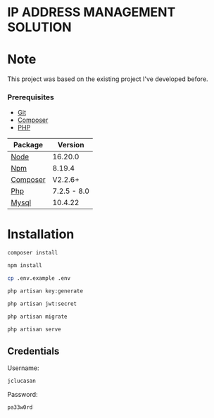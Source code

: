 # IP ADDRESS MANAGEMENT SOLUTION
 
# Note
This project was based on the existing project I've developed before.

### Prerequisites

- [Git](https://git-scm.com/)
- [Composer](https://getcomposer.org/)
- [PHP](https://www.php.net/)
  
Package | Version
--- | ---
[Node](https://nodejs.org/en/) | 16.20.0
[Npm](https://nodejs.org/en/)  | 8.19.4
[Composer](https://getcomposer.org/)  | V2.2.6+
[Php](https://www.php.net/)  | 7.2.5 - 8.0
[Mysql](https://www.mysql.com/)  |10.4.22

# Installation
 ```bash
composer install
```
```bash
npm install
```
```bash
cp .env.example .env
```
```bash
php artisan key:generate
```
```bash
php artisan jwt:secret
```
```bash
php artisan migrate
```
```bash
php artisan serve
```
## Credentials
Username: 
```bash 
jclucasan
```
Password: 
```bash
pa33w0rd

